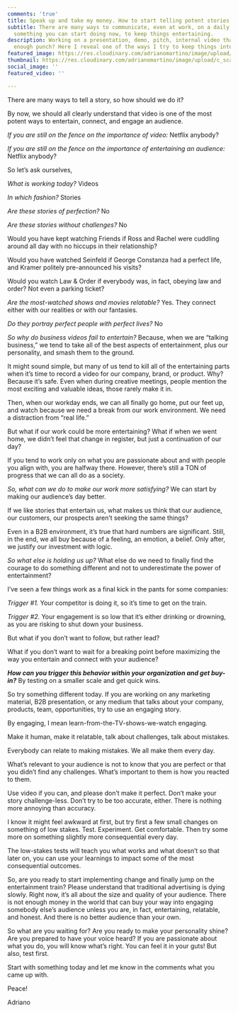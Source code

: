 ```yaml
---
comments: 'true'
title: Speak up and take my money. How to start telling potent stories.
subtitle: There are many ways to communicate, even at work, on a daily basis. Here’s
  something you can start doing now, to keep things entertaining.
description: Working on a presentation, demo, pitch, internal video that doesn’t have
  enough punch? Here I reveal one of the ways I try to keep things interesting.
featured_image: https://res.cloudinary.com/adrianomartino/image/upload/c_scale,q_48,w_1568/v1581975968/adrianomartinocom/osjn4pc6iamag39jkmwt.jpg
thumbnail: https://res.cloudinary.com/adrianomartino/image/upload/c_scale,q_48,w_1568/v1581975968/adrianomartinocom/osjn4pc6iamag39jkmwt.jpg
social_image: ''
featured_video: ''

---
```

There are many ways to tell a story, so how should we do it?

By now, we should all clearly understand that video is one of the most potent ways to entertain, connect, and engage an audience.

*If you are still on the fence on the importance of video:* Netflix anybody?

*If you are still on the fence on the importance of entertaining an audience:* Netflix anybody?

So let’s ask ourselves,

*What is working today?*
Videos

*In which fashion?*
Stories

*Are these stories of perfection?*
No

*Are these stories without challenges?*
No

Would you have kept watching Friends if Ross and Rachel were cuddling around all day with no hiccups in their relationship?

Would you have watched Seinfeld if George Constanza had a perfect life, and Kramer politely pre-announced his visits?

Would you watch Law & Order if everybody was, in fact, obeying law and order? Not even a parking ticket?

*Are the most-watched shows and movies relatable?*
Yes. They connect either with our realities or with our fantasies.

*Do they portray perfect people with perfect lives?*
No

  
*So why do business videos fail to entertain?*
Because, when we are “talking business,” we tend to take all of the best aspects of entertainment, plus our personality, and smash them to the ground.

  
It might sound simple, but many of us tend to kill all of the entertaining parts when it’s time to record a video for our company, brand, or product. Why? Because it’s safe. Even when during creative meetings, people mention the most exciting and valuable ideas, those rarely make it in.

Then, when our workday ends, we can all finally go home, put our feet up, and watch <fill in the blank entertaining show> because we need a break from our work environment. We need a distraction from “real life.”

But what if our work could be more entertaining? What if when we went home, we didn’t feel that change in register, but just a continuation of our day?

If you tend to work only on what you are passionate about and with people you align with, you are halfway there. However, there’s still a TON of progress that we can all do as a society.

*So, what can we do to make our work more satisfying?*
We can start by making our audience’s day better.

If we like stories that entertain us, what makes us think that our audience, our customers, our prospects aren’t seeking the same things?
  
Even in a B2B environment, it’s true that hard numbers are significant. Still, in the end, we all buy because of a feeling, an emotion, a belief. Only after, we justify our investment with logic.

  
*So what else is holding us up?*
What else do we need to finally find the courage to do something different and not to underestimate the power of entertainment?

  
I’ve seen a few things work as a final kick in the pants for some companies:

  
*Trigger #1.* Your competitor is doing it, so it’s time to get on the train.

  
*Trigger #2.* Your engagement is so low that it’s either drinking or drowning, as you are risking to shut down your business.

  
But what if you don’t want to follow, but rather lead?

  
What if you don’t want to wait for a breaking point before maximizing the way you entertain and connect with your audience?

  
***How can you trigger this behavior within your organization and get buy-in?*** By testing on a smaller scale and get quick wins.

  
So try something different today. If you are working on any marketing material, B2B presentation, or any medium that talks about your company, products, team, opportunities, try to use an engaging story.

By engaging, I mean learn-from-the-TV-shows-we-watch engaging.

Make it human, make it relatable, talk about challenges, talk about mistakes.

Everybody can relate to making mistakes. We all make them every day.

What’s relevant to your audience is not to know that you are perfect or that you didn’t find any challenges. What’s important to them is how you reacted to them.

Use video if you can, and please don’t make it perfect. Don’t make your story challenge-less. Don’t try to be too accurate, either. There is nothing more annoying than accuracy.

I know it might feel awkward at first, but try first a few small changes on something of low stakes. Test. Experiment. Get comfortable. Then try some more on something slightly more consequential every day.

The low-stakes tests will teach you what works and what doesn’t so that later on, you can use your learnings to impact some of the most consequential outcomes.

So, are you ready to start implementing change and finally jump on the entertainment train? Please understand that traditional advertising is dying slowly. Right now, it’s all about the size and quality of your audience. There is not enough money in the world that can buy your way into engaging somebody else’s audience unless you are, in fact, entertaining, relatable, and honest. And there is no better audience than your own.

So what are you waiting for? Are you ready to make your personality shine? Are you prepared to have your voice heard? If you are passionate about what you do, you will know what’s right. You can feel it in your guts! But also, test first.

Start with something today and let me know in the comments what you came up with.

Peace!

Adriano
